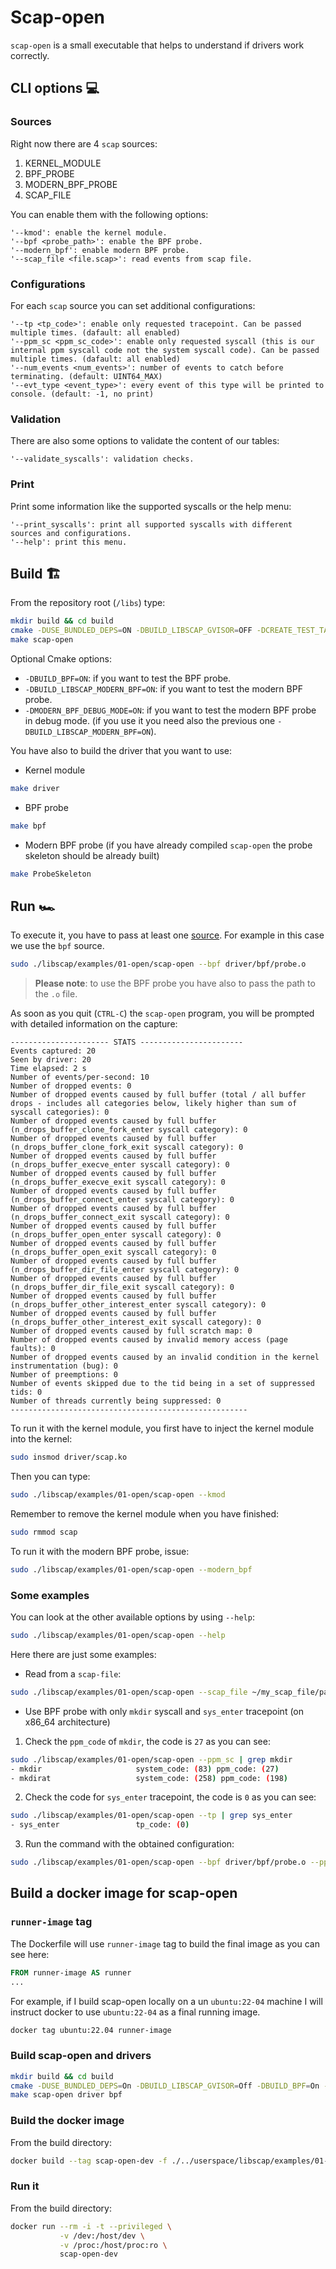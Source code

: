 # Scap-open 

`scap-open` is a small executable that helps to understand if drivers work correctly.

## CLI options 💻

### Sources

Right now there are 4 `scap` sources:

1. KERNEL_MODULE
2. BPF_PROBE
3. MODERN_BPF_PROBE
4. SCAP_FILE

You can enable them with the following options:

```
'--kmod': enable the kernel module.
'--bpf <probe_path>': enable the BPF probe.
'--modern_bpf': enable modern BPF probe.
'--scap_file <file.scap>': read events from scap file.
```

### Configurations

For each `scap` source you can set additional configurations:

```
'--tp <tp_code>': enable only requested tracepoint. Can be passed multiple times. (dafault: all enabled)
'--ppm_sc <ppm_sc_code>': enable only requested syscall (this is our internal ppm syscall code not the system syscall code). Can be passed multiple times. (dafault: all enabled)
'--num_events <num_events>': number of events to catch before terminating. (default: UINT64_MAX)
'--evt_type <event_type>': every event of this type will be printed to console. (default: -1, no print)
```

### Validation

There are also some options to validate the content of our tables:

```
'--validate_syscalls': validation checks.
```

### Print

Print some information like the supported syscalls or the help menu:

```
'--print_syscalls': print all supported syscalls with different sources and configurations.
'--help': print this menu.
```

## Build 🏗️

From the repository root (`/libs`) type:

```bash
mkdir build && cd build
cmake -DUSE_BUNDLED_DEPS=ON -DBUILD_LIBSCAP_GVISOR=OFF -DCREATE_TEST_TARGETS=OFF ..
make scap-open
```

Optional Cmake options:

* `-DBUILD_BPF=ON`: if you want to test the BPF probe.
* `-DBUILD_LIBSCAP_MODERN_BPF=ON`: if you want to test the modern BPF probe.
* `-DMODERN_BPF_DEBUG_MODE=ON`: if you want to test the modern BPF probe in debug mode. (if you use it you need also the previous one `-DBUILD_LIBSCAP_MODERN_BPF=ON`).

You have also to build the driver that you want to use:

* Kernel module

```bash
make driver
```

* BPF probe

```bash
make bpf
```

* Modern BPF probe (if you have already compiled `scap-open` the probe skeleton should be already built)

```bash
make ProbeSkeleton
```

## Run 🏎️

To execute it, you have to pass at least one [source](#Sources). For example in this case we use the `bpf` source.

```bash
sudo ./libscap/examples/01-open/scap-open --bpf driver/bpf/probe.o
```

>__Please note__: to use the BPF probe you have also to pass the path to the `.o` file.


As soon as you quit (`CTRL-C`) the `scap-open` program, you will be prompted with detailed information on the capture:

```
---------------------- STATS -----------------------
Events captured: 20
Seen by driver: 20
Time elapsed: 2 s
Number of events/per-second: 10
Number of dropped events: 0
Number of dropped events caused by full buffer (total / all buffer drops - includes all categories below, likely higher than sum of syscall categories): 0
Number of dropped events caused by full buffer (n_drops_buffer_clone_fork_enter syscall category): 0
Number of dropped events caused by full buffer (n_drops_buffer_clone_fork_exit syscall category): 0
Number of dropped events caused by full buffer (n_drops_buffer_execve_enter syscall category): 0
Number of dropped events caused by full buffer (n_drops_buffer_execve_exit syscall category): 0
Number of dropped events caused by full buffer (n_drops_buffer_connect_enter syscall category): 0
Number of dropped events caused by full buffer (n_drops_buffer_connect_exit syscall category): 0
Number of dropped events caused by full buffer (n_drops_buffer_open_enter syscall category): 0
Number of dropped events caused by full buffer (n_drops_buffer_open_exit syscall category): 0
Number of dropped events caused by full buffer (n_drops_buffer_dir_file_enter syscall category): 0
Number of dropped events caused by full buffer (n_drops_buffer_dir_file_exit syscall category): 0
Number of dropped events caused by full buffer (n_drops_buffer_other_interest_enter syscall category): 0
Number of dropped events caused by full buffer (n_drops_buffer_other_interest_exit syscall category): 0
Number of dropped events caused by full scratch map: 0
Number of dropped events caused by invalid memory access (page faults): 0
Number of dropped events caused by an invalid condition in the kernel instrumentation (bug): 0
Number of preemptions: 0
Number of events skipped due to the tid being in a set of suppressed tids: 0
Number of threads currently being suppressed: 0
-----------------------------------------------------
```

To run it with the kernel module, you first have to inject the kernel module into the kernel:

```bash
sudo insmod driver/scap.ko
```

Then you can type:

```bash
sudo ./libscap/examples/01-open/scap-open --kmod
```

Remember to remove the kernel module when you have finished:

```bash
sudo rmmod scap
```

To run it with the modern BPF probe, issue:

```bash
sudo ./libscap/examples/01-open/scap-open --modern_bpf
```

### Some examples

You can look at the other available options by using `--help`:

```bash
sudo ./libscap/examples/01-open/scap-open --help
```

Here there are just some examples:

- Read from a `scap-file`:

```bash
sudo ./libscap/examples/01-open/scap-open --scap_file ~/my_scap_file/path
```

- Use BPF probe with only `mkdir` syscall and `sys_enter` tracepoint (on x86_64 architecture)

1. Check the `ppm_code` of `mkdir`, the code is `27` as you can see:

```bash
sudo ./libscap/examples/01-open/scap-open --ppm_sc | grep mkdir
- mkdir                     system_code: (83) ppm_code: (27)
- mkdirat                   system_code: (258) ppm_code: (198)
```

2. Check the code for `sys_enter` tracepoint, the code is `0` as you can see:

```bash
sudo ./libscap/examples/01-open/scap-open --tp | grep sys_enter
- sys_enter                 tp_code: (0)
```

3. Run the command with the obtained configuration:

```bash
sudo ./libscap/examples/01-open/scap-open --bpf driver/bpf/probe.o --ppm_sc 27 --tp 0
```

## Build a docker image for scap-open

### `runner-image` tag

The Dockerfile will use `runner-image` tag to build the final image as you can see here:

```dockerfile
FROM runner-image AS runner
...
```

For example, if I build scap-open locally on a un `ubuntu:22-04` machine I will instruct docker to use `ubuntu:22-04` as a final running image.

```bash
docker tag ubuntu:22.04 runner-image
```

### Build scap-open and drivers

```bash
mkdir build && cd build
cmake -DUSE_BUNDLED_DEPS=On -DBUILD_LIBSCAP_GVISOR=Off -DBUILD_BPF=On -DBUILD_LIBSCAP_MODERN_BPF=On -DCREATE_TEST_TARGETS=Off -DMODERN_BPF_DEBUG_MODE=On ..
make scap-open driver bpf
```

### Build the docker image

From the build directory:

```bash
docker build --tag scap-open-dev -f ./../userspace/libscap/examples/01-open/Dockerfile .
```

### Run it

From the build directory:

```bash
docker run --rm -i -t --privileged \
           -v /dev:/host/dev \
           -v /proc:/host/proc:ro \
           scap-open-dev
```
